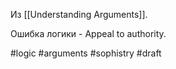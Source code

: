 Из [[Understanding Arguments]].

Ошибка логики - Appeal to authority.

#logic #arguments #sophistry 
#draft